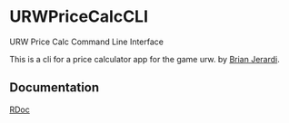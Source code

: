 URWPriceCalcCLI
===============

URW Price Calc Command Line Interface

This is a cli for a price calculator app for the game urw.
by [Brian Jerardi](http://brianjerardi.com).

Documentation
--------------
[RDoc](http://brianjerardi.github.com/URWPriceCalcCLI/ "RDoc")
